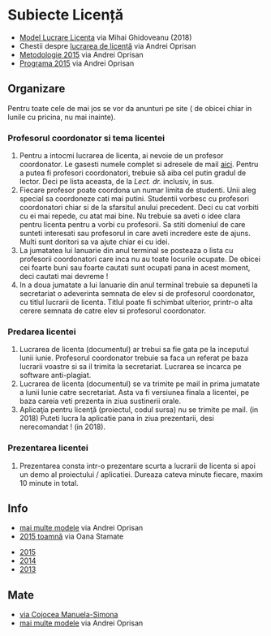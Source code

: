 # Subiecte Licență

* [Model Lucrare Licenta](https://docs.google.com/document/d/1YuPTVq8nHNe9Ey2J-3kQIYtujG5_Yj_6tR5aIym3jgM/edit?usp=sharing) via Mihai Ghidoveanu (2018)
* Chestii despre [lucrarea de licență](https://www.dropbox.com/sh/bbc8usleqep4b1j/AABVGLXY6pLRRK_xR9DUxX-ga?dl=0) via Andrei Oprisan
* [Metodologie 2015](https://www.dropbox.com/sh/cg4h6put5cc5gmf/AAC3dWmQKofKpLLfxTLpjHCwa?dl=0) via Andrei Oprisan
* [Programa 2015](https://www.dropbox.com/sh/9fp2l9uibvv7uor/AACxfTEeMTUo0ZeYU9wt5m87a?dl=0) via Andrei Oprisan

## Organizare

Pentru toate cele de mai jos se vor da anunturi pe site ( de obicei chiar in lunile cu pricina, nu mai inainte).

### Profesorul coordonator si tema licentei
1. Pentru a intocmi lucrarea de licenta, ai nevoie de un profesor coordonator. Le gasesti numele complet si adresele de mail [aici](http://fmi.unibuc.ro/ro/departamente/informatica/). Pentru a putea fi profesori coordonatori, trebuie să aiba cel putin gradul de lector. Deci pe lista aceasta, de la *Lect. dr.* inclusiv, in sus. 
2. Fiecare profesor poate coordona un numar limita de studenti. Unii aleg special sa coordoneze cati mai putini. Studentii vorbesc cu profesori coordonatori chiar si de la sfarsitul anului precedent. Deci cu cat vorbiti cu ei mai repede, cu atat mai bine. Nu trebuie sa aveti o idee clara pentru licenta pentru a vorbi cu profesorii. Sa stiti domeniul de care sunteti interesati sau profesorul in care aveti incredere este de ajuns. Multi sunt doritori sa va ajute chiar ei cu idei. 
3. La jumatatea lui Ianuarie din anul terminal se posteaza o lista cu profesorii coordonatori care inca nu au toate locurile ocupate. De obicei cei foarte buni sau foarte cautati sunt ocupati pana in acest moment, deci cautati mai devreme ! 
4. In a doua jumatate a lui Ianuarie din anul terminal trebuie sa depuneti la secretariat o adeverinta semnata de elev si de profesorul coordonator, cu titlul lucrarii de licenta. Titlul poate fi schimbat ulterior, printr-o alta cerere semnata de catre elev si profesorul coordonator. 

### Predarea licentei
1. Lucrarea de licenta (documentul) ar trebui sa fie gata pe la inceputul lunii iunie. Profesorul coordonator trebuie sa faca un referat pe baza lucrarii voastre si sa il trimita la secretariat. Lucrarea se incarca pe software anti-plagiat. 
2. Lucrarea de licenta (documentul) se va trimite pe mail in prima jumatate a lunii Iunie catre secretariat. Asta va fi versiunea finala a licentei, pe baza careia veti prezenta in ziua sustinerii orale.
3. Aplicaţia pentru licenţă (proiectul, codul sursa) nu se trimite pe mail. (in 2018) Puteti lucra la aplicatie pana in ziua prezentarii, desi nerecomandat ! (in 2018).

### Prezentarea licentei
1. Prezentarea consta intr-o prezentare scurta a lucrarii de licenta si apoi un demo al proiectului / aplicatiei. Dureaza cateva minute fiecare, maxim 10 minute in total. 

## Info

* [mai multe modele](https://www.dropbox.com/sh/ns7v7g22xt92oi7/AADZJX6N_KRHnsaWeqQXfpNqa?dl=0) via Andrei Oprisan
* [2015 toamnă](https://www.dropbox.com/sh/wvejwhxeod4sufk/AAD7XjroENS1iwsFUfObWAJca?dl=0) via Oana Stamate
- [2015](https://www.dropbox.com/sh/xjnhxgj95e0l3uk/AAAaLriohyXhjwTDkmE1puLra?dl=0)
- [2014](https://www.dropbox.com/sh/1h5ldlg68vbc6cj/AAAr_-oh3auXlL_2ZUhpBamia?dl=0)
- [2013](https://www.dropbox.com/s/zcd33qaahmcq4a6/Licenta%20-%20examen%20feb%202013.pdf?dl=0)

## Mate

- [via Cojocea Manuela-Simona](https://www.dropbox.com/sh/0qahggwopx6xb32/AADta1ZRyNefgCSK21BuCRDda?dl=0)
- [mai multe modele](https://www.dropbox.com/sh/70lgqcbhm7l32bu/AAAmW8G3LExi4aq-YK-IJm-sa?dl=0) via Andrei Oprisan
